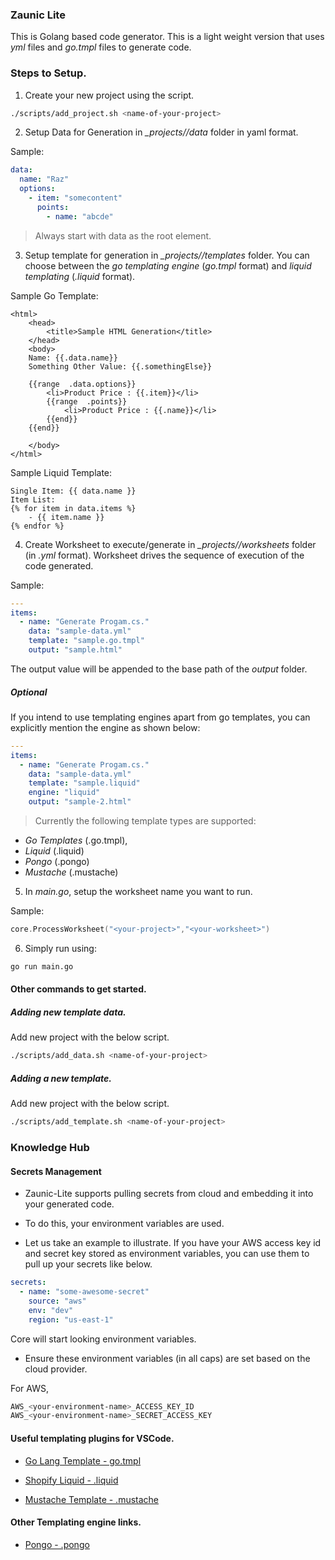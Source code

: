 ### Zaunic Lite

This is Golang based code generator. This is a light weight version that uses _yml_ files and _go.tmpl_ files to generate code.

### Steps to Setup.

1. Create your new project using the script. 

```bash
./scripts/add_project.sh <name-of-your-project>
```

2. Setup Data for Generation in *_projects/<name-of-your-project>/data* folder in yaml format.

Sample:
```yml
data:
  name: "Raz"
  options:
    - item: "somecontent"
      points:
        - name: "abcde"
```

> Always start with data as the root element.

3. Setup template for generation in *_projects/<name-of-your-project>/templates* folder. You can choose between the *go templating engine* (_go.tmpl_ format) and *liquid templating* (_.liquid_ format). 

Sample Go Template:
```tmpl
<html>
	<head>
		<title>Sample HTML Generation</title>
	</head>
	<body>
    Name: {{.data.name}}
    Something Other Value: {{.somethingElse}}

	{{range  .data.options}}
		<li>Product Price : {{.item}}</li>
		{{range  .points}}
			<li>Product Price : {{.name}}</li>
		{{end}}
	{{end}}

	</body>
</html>
```

Sample Liquid Template:
```liquid
Single Item: {{ data.name }}
Item List:
{% for item in data.items %}
    - {{ item.name }}
{% endfor %}
```


4. Create Worksheet to execute/generate in *_projects/<name-of-your-project>/worksheets* folder (in _.yml_ format). Worksheet drives the sequence of execution of the code generated.

Sample:
```yml
---
items:
  - name: "Generate Progam.cs."
    data: "sample-data.yml"
    template: "sample.go.tmpl"
    output: "sample.html"
```

The output value will be appended to the base path of the _output_ folder.

##### Optional

If you intend to use templating engines apart from go templates, you can explicitly mention the engine as shown below:

```yml
---
items:
  - name: "Generate Progam.cs."
    data: "sample-data.yml"
    template: "sample.liquid"
    engine: "liquid"
    output: "sample-2.html"
```

> Currently the following template types are supported:

- *Go Templates* (.go.tmpl), 
- *Liquid* (.liquid)
- *Pongo* (.pongo)
- *Mustache* (.mustache)

5. In *main.go*, setup the worksheet name you want to run.

Sample:
```go
core.ProcessWorksheet("<your-project>","<your-worksheet>")
```

6. Simply run using:

```bash
go run main.go
```

#### Other commands to get started.

##### Adding new template data.
Add new project with the below script.

```bash
./scripts/add_data.sh <name-of-your-project>
```

##### Adding a new template.
Add new project with the below script.

```bash
./scripts/add_template.sh <name-of-your-project>
```

### Knowledge Hub

#### Secrets Management

- Zaunic-Lite supports pulling secrets from cloud and embedding it into your generated code.

- To do this, your environment variables are used.

- Let us take an example to illustrate. If you have your AWS access key id and secret key stored as environment variables, you can use them to pull up your secrets like below.

```yml
secrets:
  - name: "some-awesome-secret"
    source: "aws"
    env: "dev"
    region: "us-east-1"
```

Core will start looking environment variables.

- Ensure these environment variables (in all caps) are set based on the cloud provider.

For AWS, 

```bash
AWS_<your-environment-name>_ACCESS_KEY_ID
AWS_<your-environment-name>_SECRET_ACCESS_KEY
```

#### Useful templating plugins for VSCode.

- [Go Lang Template - go.tmpl](https://marketplace.visualstudio.com/items?itemName=jinliming2.vscode-go-template)

- [Shopify Liquid - .liquid](https://marketplace.visualstudio.com/items?itemName=Shopify.theme-check-vscode)

- [Mustache Template - .mustache](https://marketplace.visualstudio.com/items?itemName=dawhite.mustache)

#### Other Templating engine links.

- [Pongo - .pongo](https://github.com/flosch/pongo2)
